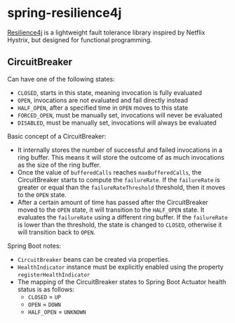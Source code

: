 # spring-resilience4j

[Resilience4j](https://resilience4j.github.io/resilience4j/) is a lightweight fault tolerance library inspired by Netflix Hystrix, but designed for functional programming.

## CircuitBreaker

Can have one of the following states:

- `CLOSED`, starts in this state, meaning invocation is fully evaluated
- `OPEN`, invocations are not evaluated and fail directly instead
- `HALF_OPEN`, after a specified time in `OPEN` moves to this state
- `FORCED_OPEN`, must be manually set, invocations will never be evaluated
- `DISABLED`, must be manually set, invocations will always be evaluated

Basic concept of a CircuitBreaker:

- It internally stores the number of successful and failed invocations in a ring buffer. This means it will store the outcome of as much invocations as the size of the ring buffer. 
- Once the value of `bufferedCalls` reaches `maxBufferedCalls`, the CircuitBreaker starts to compute the `failureRate`. If the `failureRate` is greater or equal than the `failureRateThreshold` threshold, then it moves to the `OPEN` state.
- After a certain amount of time has passed after the CircuitBreaker moved to the `OPEN` state, it will transition to the `HALF_OPEN` state. It evaluates the `failureRate` using a different ring buffer. If the `failureRate` is lower than the threshold, the state is changed to `CLOSED`, otherwise it will transition back to `OPEN`.

Spring Boot notes:

- `CircuitBreaker` beans can be created via properties.
- `HealthIndicator` instance must be explicitly enabled using the property `registerHealthIndicator`
- The mapping of the CircuitBreaker states to Spring Boot Actuator health status is as follows:
  - `CLOSED` = `UP`
  - `OPEN` = `DOWN`
  - `HALF_OPEN` = `UNKNOWN`

